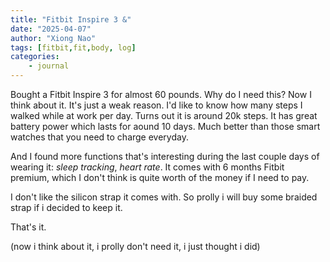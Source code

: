 ```yaml
---
title: "Fitbit Inspire 3 &"
date: "2025-04-07"
author: "Xiong Nao"
tags: [fitbit,fit,body, log]
categories:
    - journal
---
```


Bought a Fitbit Inspire 3 for almost 60 pounds. Why do I need this? Now I think about it. It's just a weak reason. I'd like to know how many steps I walked while at work per day. Turns out it is around 20k steps. It has great battery power which lasts for aound 10 days. Much better than those smart watches that you need to charge everyday.

And I found more functions that's interesting during the last couple days of wearing it: *sleep tracking*, *heart rate*. It comes with 6 months Fitbit premium, which I don't think is quite worth of the money if I need to pay.

I don't like the silicon strap it comes with. So prolly i will buy some braided strap if i decided to keep it.

That's it. 

(now i think about it, i prolly don't need it, i just thought i did)